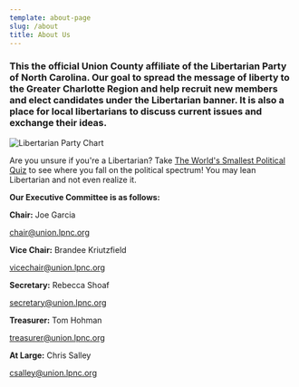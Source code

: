 ```yaml
---
template: about-page
slug: /about
title: About Us
---
```

### This the official Union County affiliate of the Libertarian Party of North Carolina. Our goal to spread the message of liberty to the Greater Charlotte Region and help recruit new members and elect candidates under the Libertarian banner. It is also a place for local libertarians to discuss current issues and exchange their ideas.

![Libertarian Party Chart](/assets/libertarianchart.png "Libertarian Party Chart")

Are you unsure if you're a Libertarian? Take [The World's Smallest Political Quiz](https://www.theadvocates.org/quiz/) to see where you fall on the political spectrum! You may lean Libertarian and not even realize it.

**Our Executive Committee is as follows:**

**Chair:** Joe Garcia

[chair@union.lpnc.org](mailto:chair@union.lpnc.org)

**Vice Chair:** Brandee Kriutzfield

[vicechair@union.lpnc.org](mailto:vicechair@union.lpnc.org)

**Secretary:** Rebecca Shoaf

[secretary@union.lpnc.org](mailto:secretary@union.lpnc.org)

**Treasurer:** Tom Hohman

[treasurer@union.lpnc.org](mailto:treasurer@union.lpnc.org)

**At Large:** Chris Salley

[csalley@union.lpnc.org](mailto:csalley@union.lpnc.org)